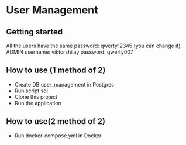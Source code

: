 # User Management
## Getting started
All the users have the same password: qwerty12345 (you can change it)  
ADMIN username: viktorshilay password: qwerty007

## How to use (1 method of 2)
+ Create DB user_management in Postgres
+ Run script.sql
+ Clone this project
+ Run the application

## How to use(2 method of 2)
+ Run docker-compose.yml in Docker
